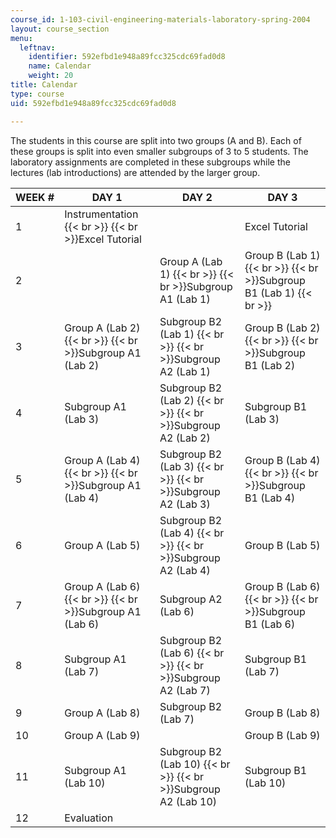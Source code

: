 ```yaml
---
course_id: 1-103-civil-engineering-materials-laboratory-spring-2004
layout: course_section
menu:
  leftnav:
    identifier: 592efbd1e948a89fcc325cdc69fad0d8
    name: Calendar
    weight: 20
title: Calendar
type: course
uid: 592efbd1e948a89fcc325cdc69fad0d8

---
```


The students in this course are split into two groups (A and B). Each of these groups is split into even smaller subgroups of 3 to 5 students. The laboratory assignments are completed in these subgroups while the lectures (lab introductions) are attended by the larger group.

| WEEK # | DAY 1 | DAY 2 | DAY 3 |
| --- | --- | --- | --- |
| 1 | Instrumentation  {{< br >}}  {{< br >}}Excel Tutorial |  | Excel Tutorial |
| 2 |  | Group A (Lab 1)  {{< br >}}  {{< br >}}Subgroup A1 (Lab 1) | Group B (Lab 1)  {{< br >}}  {{< br >}}Subgroup B1 (Lab 1)  {{< br >}} |
| 3 | Group A (Lab 2)  {{< br >}}  {{< br >}}Subgroup A1 (Lab 2) | Subgroup B2 (Lab 1)  {{< br >}}  {{< br >}}Subgroup A2 (Lab 1) | Group B (Lab 2)  {{< br >}}  {{< br >}}Subgroup B1 (Lab 2) |
| 4 | Subgroup A1 (Lab 3) | Subgroup B2 (Lab 2)  {{< br >}}  {{< br >}}Subgroup A2 (Lab 2) | Subgroup B1 (Lab 3) |
| 5 | Group A (Lab 4)  {{< br >}}  {{< br >}}Subgroup A1 (Lab 4) | Subgroup B2 (Lab 3)  {{< br >}}  {{< br >}}Subgroup A2 (Lab 3) | Group B (Lab 4)  {{< br >}}  {{< br >}}Subgroup B1 (Lab 4) |
| 6 | Group A (Lab 5) | Subgroup B2 (Lab 4)  {{< br >}}  {{< br >}}Subgroup A2 (Lab 4) | Group B (Lab 5) |
| 7 | Group A (Lab 6)  {{< br >}}  {{< br >}}Subgroup A1 (Lab 6) | Subgroup A2 (Lab 6) | Group B (Lab 6)  {{< br >}}  {{< br >}}Subgroup B1 (Lab 6) |
| 8 | Subgroup A1 (Lab 7) | Subgroup B2 (Lab 6)  {{< br >}}  {{< br >}}Subgroup A2 (Lab 7) | Subgroup B1 (Lab 7) |
| 9 | Group A (Lab 8) | Subgroup B2 (Lab 7) | Group B (Lab 8) |
| 10 | Group A (Lab 9) |  | Group B (Lab 9) |
| 11 | Subgroup A1 (Lab 10) | Subgroup B2 (Lab 10)  {{< br >}}  {{< br >}}Subgroup A2 (Lab 10) | Subgroup B1 (Lab 10) |
| 12 | Evaluation |  |